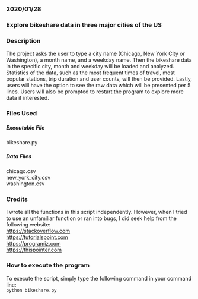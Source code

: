 ### 2020/01/28

### Explore bikeshare data in three major cities of the US

### Description
The project asks the user to type a city name (Chicago, New York City or Washington), a month name, and a weekday name.
Then the bikeshare data in the specific city, month and weekday will be loaded and analyzed.
Statistics of the data, such as the most frequent times of travel, most popular stations, trip duration and user counts,
will then be provided. Lastly, users will have the option to see the raw data which will be presented per 5 lines.
Users will also be prompted to restart the program to explore more data if interested.

### Files Used
##### Executable File
bikeshare.py
##### Data Files
chicago.csv    
new_york_city.csv    
washington.csv

### Credits
I wrote all the functions in this script independently.
However, when I tried to use an unfamiliar function or ran into bugs, I did seek help from
the following website:  
https://stackoverflow.com    
https://tutorialspoint.com  
https://programiz.com   
https://thispointer.com

### How to execute the program
To execute the script, simply type the following command in your command line:  
`python bikeshare.py`
